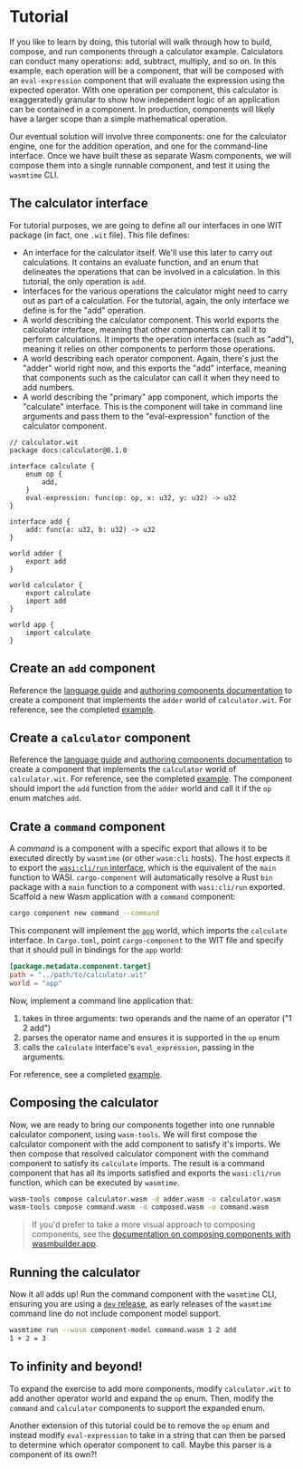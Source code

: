 # Tutorial

If you like to learn by doing, this tutorial will walk through how to build, compose, and run
components through a calculator example. Calculators can conduct many operations: add, subtract,
multiply, and so on. In this example, each operation will be a component, that will be composed with
an `eval-expression` component that will evaluate the expression using the expected operator. With
one operation per component, this calculator is exaggeratedly granular to show how independent logic
of an application can be contained in a component. In production, components will likely have a
larger scope than a simple mathematical operation.

Our eventual solution will involve three components: one for the calculator engine, one for the
addition operation, and one for the command-line interface. Once we have built these as separate
Wasm components, we will compose them into a single runnable component, and test it using the
`wasmtime` CLI.

## The calculator interface

For tutorial purposes, we are going to define all our interfaces in one WIT package (in fact, one
`.wit` file).  This file defines:

* An interface for the calculator itself.  We'll use this later to carry out calculations. It
  contains an evaluate function, and an enum that delineates the operations that can be involved in
  a calculation. In this tutorial, the only operation is `add`.
* Interfaces for the various operations the calculator might need to carry out as part of a
  calculation. For the tutorial, again, the only interface we define is for the "add" operation.
* A world describing the calculator component. This world exports the calculator interface, meaning
  that other components can call it to perform calculations. It imports the operation interfaces
  (such as "add"), meaning it relies on other components to perform those operations.
* A world describing each operator component. Again, there's just the "adder" world right now, and
  this exports the "add" interface, meaning that components such as the calculator can call it when
  they need to add numbers.
* A world describing the "primary" app component, which imports the "calculate" interface. This is
  the component will take in command line arguments and pass them to the "eval-expression" function
  of the calculator component.

```wit
// calculator.wit
package docs:calculator@0.1.0

interface calculate {
    enum op {
        add,
    }
    eval-expression: func(op: op, x: u32, y: u32) -> u32
}

interface add {
    add: func(a: u32, b: u32) -> u32
}

world adder {
    export add
}

world calculator {
    export calculate
    import add
}

world app {
    import calculate
}

```

## Create an `add` component

Reference the [language guide](language-support.md) and [authoring components
documentation](creating-and-consuming/authoring.md) to create a component that implements the
`adder` world of `calculator.wit`. For reference, see the completed
[example](https://github.com/bytecodealliance/component-docs/tree/main/component-model/examples/tutorial/adder/).

## Create a `calculator` component

Reference the [language guide](language-support.md) and [authoring components
documentation](creating-and-consuming/authoring.md) to create a component that implements the
`calculator` world of `calculator.wit`. For reference, see the completed
[example](https://github.com/bytecodealliance/component-docs/tree/main/component-model/examples/tutorial/calculator/). The component should import the `add` function from the
`adder` world and call it if the `op` enum matches `add`.

## Crate a `command` component

A _command_ is a component with a specific export that allows it to be executed directly by
`wasmtime` (or other `wasm:cli` hosts). The host expects it to export the [`wasi:cli/run`
interface](https://github.com/WebAssembly/wasi-cli/blob/main/wit/run.wit), which is the equivalent
of the `main` function to WASI. `cargo-component` will automatically resolve a Rust `bin` package
with a `main` function to a component with `wasi:cli/run` exported. Scaffold a new Wasm application
with a `command` component:

```sh
cargo component new command --command
```

This component will implement the [`app`](https://github.com/bytecodealliance/component-docs/tree/main/component-model/examples/tutorial/wit/calculator.wit) world, which
imports the `calculate` interface. In `Cargo.toml`, point `cargo-component` to the WIT file and
specify that it should pull in bindings for the `app` world:

```toml
[package.metadata.component.target]
path = "../path/to/calculator.wit"
world = "app"
```

Now, implement a command line application that:

1. takes in three arguments: two operands and the name of an operator ("1 2 add")
2. parses the operator name and ensures it is supported in the `op` enum
3. calls the `calculate` interface's `eval_expression`, passing in the arguments.

For reference, see a completed [example](https://github.com/bytecodealliance/component-docs/tree/main/component-model/examples/tutorial/command/).

## Composing the calculator

Now, we are ready to bring our components together into one runnable calculator component, using
`wasm-tools`. We will first compose the calculator component with the add component to satisfy it's
imports. We then compose that resolved calculator component with the command component to satisfy
its `calculate` imports. The result is a command component that has all its imports satisfied and
exports the `wasi:cli/run` function, which can be executed by `wasmtime`.

```sh
wasm-tools compose calculator.wasm -d adder.wasm -o calculator.wasm
wasm-tools compose command.wasm -d composed.wasm -o command.wasm
```

> If you'd prefer to take a more visual approach to composing components, see the [documentation on
> composing components with
> wasmbuilder.app](creating-and-consuming/composing.md#composing-components-with-a-visual-interface).

## Running the calculator

Now it all adds up! Run the command component with the `wasmtime` CLI, ensuring you are using a
[`dev` release](https://github.com/bytecodealliance/wasmtime/releases/tag/dev), as early releases of
the `wasmtime` command line do not include component model support.

```sh
wasmtime run --wasm component-model command.wasm 1 2 add
1 + 2 = 3
```

## To infinity and beyond!

To expand the exercise to add more components, modify `calculator.wit` to add another operator world
and expand the `op` enum. Then, modify the `command` and `calculator` components to support the
expanded enum.

Another extension of this tutorial could be to remove the `op` enum and instead modify
`eval-expression` to take in a string that can then be parsed to determine which operator component
to call. Maybe this parser is a component of its own?!
